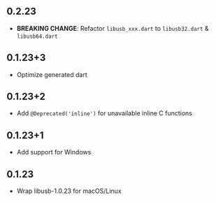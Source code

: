 ## 0.2.23

- **BREAKING CHANGE**: Refactor `libusb_xxx.dart` to `libusb32.dart` & `libusb64.dart`

## 0.1.23+3

- Optimize generated dart

## 0.1.23+2

- Add `@Deprecated('inline')` for unavailable inline C functions

## 0.1.23+1

- Add support for Windows

## 0.1.23

- Wrap libusb-1.0.23 for macOS/Linux
